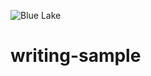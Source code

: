 ![Blue Lake](https://github.com/Bhart212/writing-sample/assets/142354372/537b517e-32bd-42f7-8d58-1e671fc1ab59)
# writing-sample
